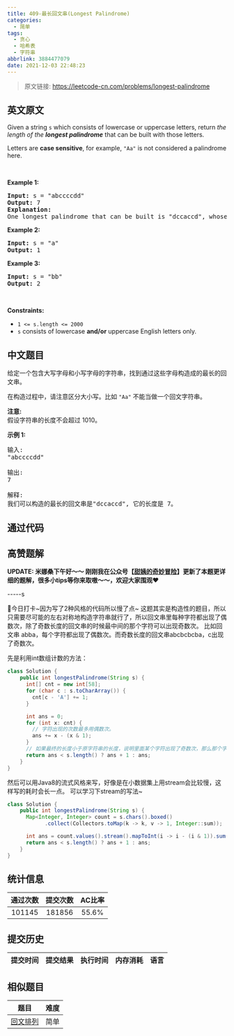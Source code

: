 ```yaml
---
title: 409-最长回文串(Longest Palindrome)
categories:
  - 简单
tags:
  - 贪心
  - 哈希表
  - 字符串
abbrlink: 3884477079
date: 2021-12-03 22:48:23
---
```


> 原文链接: https://leetcode-cn.com/problems/longest-palindrome


## 英文原文
<div><p>Given a string <code>s</code> which consists of lowercase or uppercase letters, return <em>the length of the <strong>longest palindrome</strong></em>&nbsp;that can be built with those letters.</p>

<p>Letters are <strong>case sensitive</strong>, for example,&nbsp;<code>&quot;Aa&quot;</code> is not considered a palindrome here.</p>

<p>&nbsp;</p>
<p><strong>Example 1:</strong></p>

<pre>
<strong>Input:</strong> s = &quot;abccccdd&quot;
<strong>Output:</strong> 7
<strong>Explanation:</strong>
One longest palindrome that can be built is &quot;dccaccd&quot;, whose length is 7.
</pre>

<p><strong>Example 2:</strong></p>

<pre>
<strong>Input:</strong> s = &quot;a&quot;
<strong>Output:</strong> 1
</pre>

<p><strong>Example 3:</strong></p>

<pre>
<strong>Input:</strong> s = &quot;bb&quot;
<strong>Output:</strong> 2
</pre>

<p>&nbsp;</p>
<p><strong>Constraints:</strong></p>

<ul>
	<li><code>1 &lt;= s.length &lt;= 2000</code></li>
	<li><code>s</code> consists of lowercase <strong>and/or</strong> uppercase English&nbsp;letters only.</li>
</ul>
</div>

## 中文题目
<div><p>给定一个包含大写字母和小写字母的字符串，找到通过这些字母构造成的最长的回文串。</p>

<p>在构造过程中，请注意区分大小写。比如&nbsp;<code>&quot;Aa&quot;</code>&nbsp;不能当做一个回文字符串。</p>

<p><strong>注意:</strong><br />
假设字符串的长度不会超过 1010。</p>

<p><strong>示例 1: </strong></p>

<pre>
输入:
&quot;abccccdd&quot;

输出:
7

解释:
我们可以构造的最长的回文串是&quot;dccaccd&quot;, 它的长度是 7。
</pre>
</div>

## 通过代码
<RecoDemo>
</RecoDemo>


## 高赞题解

**UPDATE: 米娜桑下午好～～ 刚刚我在公众号【[甜姨的奇妙冒险](../images/longest-palindrome-0.jpeg)】更新了本题更详细的题解，很多小tips等你来取嗷～～，欢迎大家围观**❤️




-----s

🙋今日打卡~因为写了2种风格的代码所以慢了点~
这题其实是构造性的题目，所以只需要尽可能的左右对称地构造字符串就行了，所以回文串里每种字符都出现了偶数次，除了奇数长度的回文串的时候最中间的那个字符可以出现奇数次。
比如回文串 abba，每个字符都出现了偶数次。而奇数长度的回文串abcbcbcba，c出现了奇数次。

先是利用int数组计数的方法：

```java
class Solution {
    public int longestPalindrome(String s) {
      int[] cnt = new int[58];
      for (char c : s.toCharArray()) {
        cnt[c - 'A'] += 1;
      }

      int ans = 0;
      for (int x: cnt) {
        // 字符出现的次数最多用偶数次。
        ans += x - (x & 1);
      }
      // 如果最终的长度小于原字符串的长度，说明里面某个字符出现了奇数次，那么那个字符可以放在回文串的中间，所以额外再加一。
      return ans < s.length() ? ans + 1 : ans;  
    }
}
```

然后可以用Java8的流式风格来写，好像是在小数据集上用stream会比较慢，这样写的耗时会长一点。
可以学习下stream的写法~

```java
class Solution {
    public int longestPalindrome(String s) {
      Map<Integer, Integer> count = s.chars().boxed()
            .collect(Collectors.toMap(k -> k, v -> 1, Integer::sum));

      int ans = count.values().stream().mapToInt(i -> i - (i & 1)).sum();
      return ans < s.length() ? ans + 1 : ans;
    }
}
```



## 统计信息
| 通过次数 | 提交次数 | AC比率 |
| :------: | :------: | :------: |
|    101145    |    181856    |   55.6%   |

## 提交历史
| 提交时间 | 提交结果 | 执行时间 |  内存消耗  | 语言 |
| :------: | :------: | :------: | :--------: | :--------: |


## 相似题目
|                             题目                             | 难度 |
| :----------------------------------------------------------: | :---------: |
| [回文排列](https://leetcode-cn.com/problems/palindrome-permutation/) | 简单|

